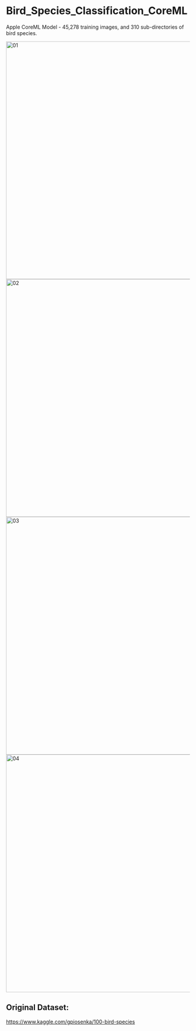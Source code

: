 # Bird_Species_Classification_CoreML
Apple CoreML Model - 45,278 training images, and 310 sub-directories of bird species.

<img width="650" alt="01" src="https://user-images.githubusercontent.com/54872601/139293387-50c0798f-dd70-44c1-88e3-0e5cf7583e21.png">
<img width="650" alt="02" src="https://user-images.githubusercontent.com/54872601/139293750-792063d7-d87d-4508-89fc-8303cd7d7c0d.png">
<img width="650" alt="03" src="https://user-images.githubusercontent.com/54872601/139293756-a343ab42-1393-47e9-91e6-7d3864bd8d83.png">
<img width="650" alt="04" src="https://user-images.githubusercontent.com/54872601/139293763-682ff82d-f965-4269-8d36-99a7f1efd655.png">

## Original Dataset:
https://www.kaggle.com/gpiosenka/100-bird-species
